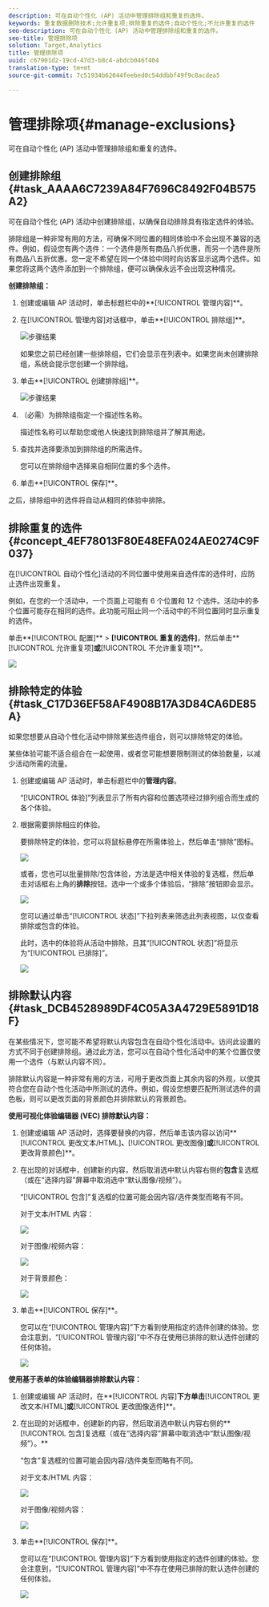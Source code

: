```yaml
---
description: 可在自动个性化 (AP) 活动中管理排除组和重复的选件。
keywords: 重复数据删除技术;允许重复项;排除重复的选件;自动个性化;不允许重复的选件
seo-description: 可在自动个性化 (AP) 活动中管理排除组和重复的选件。
seo-title: 管理排除项
solution: Target,Analytics
title: 管理排除项
uuid: c67901d2-19cd-47d3-b8c4-abdcb046f404
translation-type: tm+mt
source-git-commit: 7c51934b62044feebed0c54ddbbf49f9c8acdea5

---
```



# 管理排除项{#manage-exclusions}

可在自动个性化 (AP) 活动中管理排除组和重复的选件。

## 创建排除组 {#task_AAAA6C7239A84F7696C8492F04B575A2}

可在自动个性化 (AP) 活动中创建排除组，以确保自动排除具有指定选件的体验。

排除组是一种非常有用的方法，可确保不同位置的相同体验中不会出现不兼容的选件。例如，假设您有两个选件：一个选件是所有商品八折优惠，而另一个选件是所有商品八五折优惠。您一定不希望在同一个体验中同时向访客显示这两个选件。如果您将这两个选件添加到一个排除组，便可以确保永远不会出现这种情况。

**创建排除组：**

1. 创建或编辑 AP 活动时，单击标题栏中的**[!UICONTROL 管理内容]**。
1. 在[!UICONTROL 管理内容]对话框中，单击**[!UICONTROL 排除组]**。

   ![步骤结果](assets/exclusion_group_create.png)

   如果您之前已经创建一些排除组，它们会显示在列表中。如果您尚未创建排除组，系统会提示您创建一个排除组。
1. 单击**[!UICONTROL 创建排除组]**。

   ![步骤结果](assets/exclusion_group_create_dialog.png)

1. （必需）为排除组指定一个描述性名称。

   描述性名称可以帮助您或他人快速找到排除组并了解其用途。

1. 查找并选择要添加到排除组的所需选件。

   您可以在排除组中选择来自相同位置的多个选件。

1. 单击**[!UICONTROL 保存]**。

之后，排除组中的选件将自动从相同的体验中排除。

## 排除重复的选件 {#concept_4EF78013F80E48EFA024AE0274C9F037}

在[!UICONTROL 自动个性化]活动的不同位置中使用来自选件库的选件时，应防止选件出现重复。

例如，在您的一个活动中，一个页面上可能有 6 个位置和 12 个选件。活动中的多个位置可能存在相同的选件。此功能可阻止同一个活动中的不同位置同时显示重复的选件。

单击**[!UICONTROL 配置]** &gt; **[!UICONTROL 重复的选件]**，然后单击**[!UICONTROL 允许重复项]**或**[!UICONTROL 不允许重复项]**。

![](assets/duplicate_offers.png)

## 排除特定的体验 {#task_C17D36EF58AF4908B17A3D84CA6DE85A}

如果您想要从自动个性化活动中排除某些选件组合，则可以排除特定的体验。

某些体验可能不适合组合在一起使用，或者您可能想要限制测试的体验数量，以减少活动所需的流量。

1. 创建或编辑 AP 活动时，单击标题栏中的**管理内容**。

   “[!UICONTROL 体验]”列表显示了所有内容和位置选项经过排列组合而生成的各个体验。

1. 根据需要排除相应的体验。

   要排除特定的体验，您可以将鼠标悬停在所需体验上，然后单击“排除”图标。

   ![](assets/exclude_exp_1.png)

   或者，您也可以批量排除/包含体验，方法是选中相关体验的复选框，然后单击对话框右上角的**排除**按钮。选中一个或多个体验后，“排除”按钮即会显示。

   ![](assets/exclude_exp_2.png)

   您可以通过单击“[!UICONTROL 状态]”下拉列表来筛选此列表视图，以仅查看排除或包含的体验。

   此时，选中的体验将从活动中排除，且其“[!UICONTROL 状态]”将显示为“[!UICONTROL 已排除]”。

   ![](assets/exclude_exp_3.png)

## 排除默认内容 {#task_DCB4528989DF4C05A3A4729E5891D18F}

在某些情况下，您可能不希望将默认内容包含在自动个性化活动中。访问此设置的方式不同于创建排除组。通过此方法，您可以在自动个性化活动中的某个位置仅使用一个选件（与默认内容不同）。

排除默认内容是一种非常有用的方法，可用于更改页面上其余内容的外观，以使其符合您在自动个性化活动中所测试的选件。例如，假设您想要匹配所测试选件的调色板，则可以更改页面的背景颜色并排除默认的背景颜色。

**使用可视化体验编辑器 (VEC) 排除默认内容：**

1. 创建或编辑 AP 活动时，选择要替换的内容，然后单击该内容以访问**[!UICONTROL 更改文本/HTML]**、**[!UICONTROL 更改图像]**或**[!UICONTROL 更改背景颜色]**。
1. 在出现的对话框中，创建新的内容，然后取消选中默认内容右侧的**包含**复选框（或在“选择内容”屏幕中取消选中“默认图像/视频”）。

   “[!UICONTROL 包含]”复选框的位置可能会因内容/选件类型而略有不同。

   对于文本/HTML 内容：

   ![](assets/exclude_content_vec_1.png)

   对于图像/视频内容：

   ![](assets/exclude_content_vec_2.png)

   对于背景颜色：

   ![](assets/exclude_content_vec_3.png)

1. 单击**[!UICONTROL 保存]**。

   您可以在“[!UICONTROL 管理内容]”下方看到使用指定的选件创建的体验。您会注意到，“[!UICONTROL 管理内容]”中不存在使用已排除的默认选件创建的任何体验。

   ![](assets/exclude_content_vec_4.png)

**使用基于表单的体验编辑器排除默认内容：**

1. 创建或编辑 AP 活动时，在**[!UICONTROL 内容]**下方单击**[!UICONTROL 更改文本/HTML]**或**[!UICONTROL 更改图像选件]**。
1. 在出现的对话框中，创建新的内容，然后取消选中默认内容右侧的**[!UICONTROL 包含]复选框（或在“选择内容”屏幕中取消选中“默认图像/视频”）。**

   “包含”复选框的位置可能会因内容/选件类型而略有不同。

   对于文本/HTML 内容：

   ![](assets/exclude_content_form_1.png)

   对于图像/视频内容：

   ![](assets/exclude_content_form_2.png)

1. 单击**[!UICONTROL 保存]**。

   您可以在“[!UICONTROL 管理内容]”下方看到使用指定的选件创建的体验。您会注意到，“[!UICONTROL 管理内容]”中不存在使用已排除的默认选件创建的任何体验。

   ![](assets/exclude_content_form_3.png)
